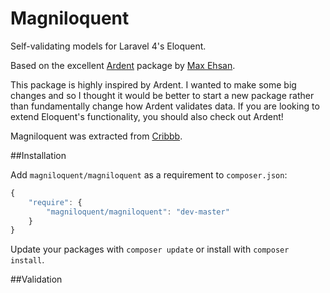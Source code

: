 Magniloquent
============

Self-validating models for Laravel 4's Eloquent.

Based on the excellent [Ardent](https://github.com/laravelbook/ardent) package by [Max Ehsan](https://github.com/laravelbook).

This package is highly inspired by Ardent. I wanted to make some big changes and so I thought it would be better to start a new package rather than fundamentally change how Ardent validates data. If you are looking to extend Eloquent's functionality, you should also check out Ardent!

Magniloquent was extracted from [Cribbb](https://github.com/cribbb/cribbb).

##Installation

Add `magniloquent/magniloquent` as a requirement to `composer.json`:

```javascript
{
    "require": {
        "magniloquent/magniloquent": "dev-master"
    }
}
```

Update your packages with `composer update` or install with `composer install`.

##Validation
